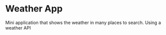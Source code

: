 # Weather App

Mini application that shows the weather in many places to search. Using a weather API
